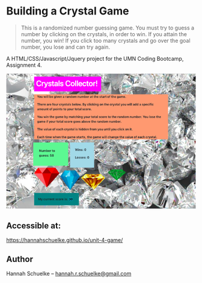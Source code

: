 # Building a Crystal Game

> This is a randomized number guessing game. You must try to guess a number by clicking on the crystals, in order to win. If you attain the number, you win! If you click too many crystals and go over the goal number, you lose and can try again.

A HTML/CSS/Javascript/Jquery project for the UMN Coding Bootcamp, Assignment 4. 

![](unit-4-game/assets/images/crystalCollector.png)

## Accessible at:

 https://hannahschuelke.github.io/unit-4-game/

## Author

Hannah Schuelke – hannah.r.schuelke@gmail.com
